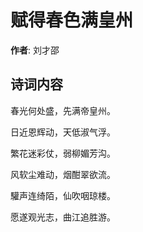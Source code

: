 # 赋得春色满皇州

**作者**: 刘才邵

## 诗词内容

春光何处盛，先满帝皇州。

日近恩辉动，天低淑气浮。

繁花迷彩仗，弱柳媚芳沟。

风软尘难动，烟酣翠欲流。

驩声连绮陌，仙吹咽琼楼。

愿遂观光志，曲江追胜游。

